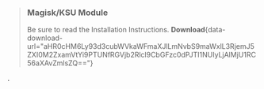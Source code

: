 > ### Magisk/KSU Module
> Be sure to read the Installation Instructions.
> **Download**{data-download-url="aHR0cHM6Ly93d3cubWVkaWFmaXJlLmNvbS9maWxlL3RjemJ5ZXI0M2ZxamVtYi9PTUNfRGVjb2Rlcl9CbGFzc0dPJTI1NUIyLjAlMjU1RC56aXAvZmlsZQ=="}

.
